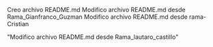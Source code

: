 Creo archivo README.md
Modifico archivo README.md desde Rama_Gianfranco_Guzman
Modifico archivo README.md desde rama-Cristian

"Modifico archivo README.md desde Rama_lautaro_castillo" 
